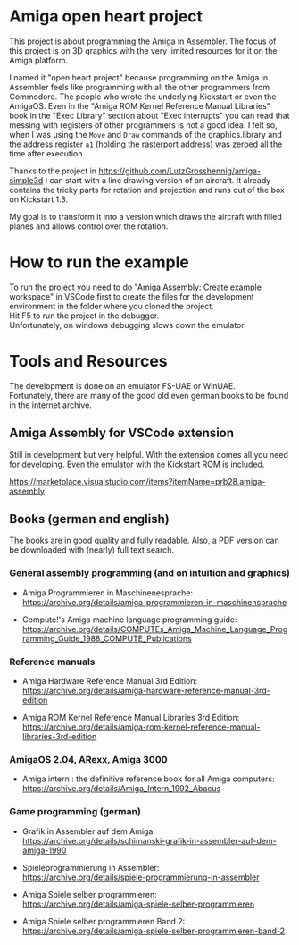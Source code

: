 # Amiga open heart project

This project is about programming the Amiga in Assembler. The focus of this project is on 3D graphics with the very limited resources for it on the Amiga platform.

I named it "open heart project" because programming on the Amiga in Assembler feels like programming with all the other programmers from Commodore. The people who wrote the underlying Kickstart or even the AmigaOS. Even in the "Amiga ROM Kernel Reference Manual Libraries" book in the "Exec Library" section about "Exec interrupts" you can read that messing with registers of other programmers is not a good idea. I felt so, when I was using the `Move` and `Draw` commands of the graphics.library and the address register `a1` (holding the rasterport address) was zeroed all the time after execution.

Thanks to the project in https://github.com/LutzGrosshennig/amiga-simple3d I can start with a line drawing version of an aircraft. It already contains the tricky parts for rotation and projection and runs out of the box on Kickstart 1.3.

My goal is to transform it into a version which draws the aircraft with filled planes and allows control over the rotation.

# How to run the example

To run the project you need to do "Amiga Assembly: Create example workspace" in VSCode first to create the files for the development environment in the folder where you cloned the project.  
Hit F5 to run the project in the debugger.  
Unfortunately, on windows debugging slows down the emulator.

# Tools and Resources

The development is done on an emulator FS-UAE or WinUAE.  
Fortunately, there are many of the good old even german books to be found in the internet archive.

## Amiga Assembly for VSCode extension

Still in development but very helpful. With the extension comes all you need for developing. Even the emulator with the Kickstart ROM is included.  

https://marketplace.visualstudio.com/items?itemName=prb28.amiga-assembly

## Books (german and english)

The books are in good quality and fully readable. Also, a PDF version can be downloaded with (nearly) full text search.

### General assembly programming (and on intuition and graphics)

* Amiga Programmieren in Maschinenesprache:  
  https://archive.org/details/amiga-programmieren-in-maschinensprache

* Compute!'s Amiga machine language programming guide:  
  https://archive.org/details/COMPUTEs_Amiga_Machine_Language_Programming_Guide_1988_COMPUTE_Publications

### Reference manuals

* Amiga Hardware Reference Manual 3rd Edition:  
  https://archive.org/details/amiga-hardware-reference-manual-3rd-edition

* Amiga ROM Kernel Reference Manual Libraries 3rd Edition:  
  https://archive.org/details/amiga-rom-kernel-reference-manual-libraries-3rd-edition

### AmigaOS 2.04, ARexx, Amiga 3000

* Amiga intern : the definitive reference book for all Amiga computers:  
  https://archive.org/details/Amiga_Intern_1992_Abacus

### Game programming (german)

* Grafik in Assembler auf dem Amiga:  
  https://archive.org/details/schimanski-grafik-in-assembler-auf-dem-amiga-1990

* Spieleprogrammierung in Assembler:  
  https://archive.org/details/spiele-programmierung-in-assembler

* Amiga Spiele selber programmieren:  
  https://archive.org/details/amiga-spiele-selber-programmieren

* Amiga Spiele selber programmieren Band 2:  
  https://archive.org/details/amiga-spiele-selber-programmieren-band-2
